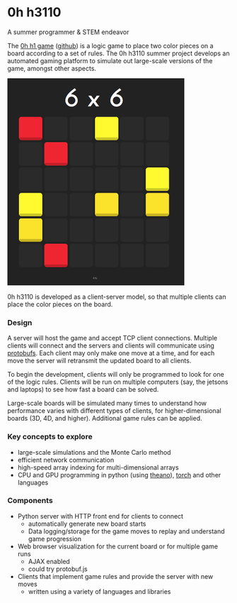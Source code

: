 # 0h h3110

A summer programmer &amp; STEM endeavor

The [0h h1 game][ohhi] ([github][ohhi-github]) is a logic game to place two color pieces on a board according to a set of rules.  The 0h h3110 summer project develops an automated gaming platform to simulate out large-scale versions of the game, amongst other aspects.

![0h h1 board as shown on their website](/docs/0hh1-screenshot-small.png?raw=true)

0h h3110 is developed as a client-server model, so that multiple clients can place the color pieces on the board.  

### Design
A server will host the game and accept TCP client connections.  Multiple clients will connect and the servers and clients will communicate using [protobufs][protobuf].  Each client may only make one move at a time, and for each move the server will retransmit the updated board to all clients.

To begin the development, clients will only be programmed to look for one of the logic rules.  Clients will be run on multiple computers (say, the jetsons and laptops) to see how fast a board can be solved.

Large-scale boards will be simulated many times to understand how performance varies with different types of clients, for higher-dimensional boards (3D, 4D, and higher).  Additional game rules can be applied.

### Key concepts to explore

* large-scale simulations and the Monte Carlo method
* efficient network communication
* high-speed array indexing for multi-dimensional arrays
* CPU and GPU programming in python (using [theano][theano]), [torch][torch] and other languages

### Components

* Python server with HTTP front end for clients to connect
    * automatically generate new board starts
    * Data logging/storage for the game moves to replay and understand game progression
* Web browser visualization for the current board or for multiple game runs
    * AJAX enabled
    * could try protobuf.js
* Clients that implement game rules and provide the server with new moves
    * written using a variety of languages and libraries



[ohhi]: http://0hh1.com/
[ohhi-github]: https://github.com/Q42/0hh1

[protobuf]: https://developers.google.com/protocol-buffers/docs/overview
[theano]: http://deeplearning.net/software/theano/
[torch]: http://torch.ch/

